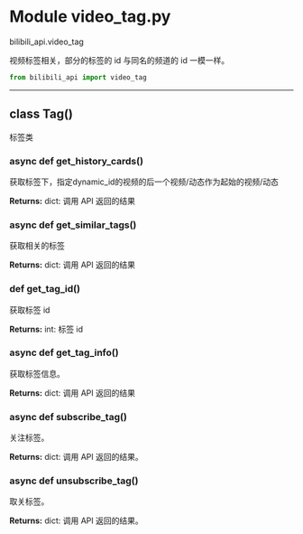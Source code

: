 # Module video_tag.py


bilibili_api.video_tag

视频标签相关，部分的标签的 id 与同名的频道的 id 一模一样。


``` python
from bilibili_api import video_tag
```

---

## class Tag()

标签类




### async def get_history_cards()

获取标签下，指定dynamic_id的视频的后一个视频/动态作为起始的视频/动态



**Returns:** dict: 调用 API 返回的结果




### async def get_similar_tags()

获取相关的标签



**Returns:** dict: 调用 API 返回的结果




### def get_tag_id()

获取标签 id



**Returns:** int: 标签 id




### async def get_tag_info()

获取标签信息。



**Returns:** dict: 调用 API 返回的结果




### async def subscribe_tag()

关注标签。



**Returns:** dict: 调用 API 返回的结果。




### async def unsubscribe_tag()

取关标签。



**Returns:** dict: 调用 API 返回的结果。




